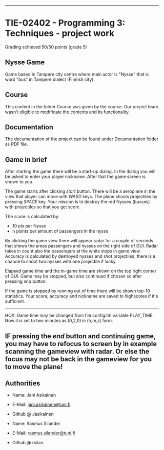 ***
# TIE-02402 - Programming 3: Techniques - project work
Grading achieved 50/50 points (grade 5)
## Nysse Game
Game based in Tampere city centre where main actor is "Nysse" that is word "bus" in Tampere dialect (Finnish city).

## Course
This content in the folder Course was given by the course. Our project team wasn't eligible to modificate the contents and its functionality.

## Documentation
The documentation of the project can be found under Documentation folder as PDF file.

## Game in brief
After starting the game there will be a start-up dialog. In the dialog you will be asked to enter your player nickname.
After that the game screen is shown to you. 

The game starts after clicking *start* button. There will be a aeroplane in the view that player
can move with *WASD* keys. The plane shoots projectiles by pressing *SPACE* key.
Your mission is to destroy the red Nysses (busses) with projectiles so that you get score. 

The score is calculated by:
* 10 pts per Nysse
* n points per amount of passengers in the nysse

By clicking the game view there will appear radar for a couple of seconds that shows the areas passengers and nysses on the right side of GUI.
Radar takes in count also the passengers at the white stops in game view.
Accuracy is calculated by destroyed nysses and shot projectiles, there is a chance to shoot two nysses with one projectile if lucky.

Elapsed game time and the in-game time are shown on the top right corner of GUI.
Game may be stopped, but also continued if chosen so after pressing *end* button.

If the game is stopped by running out of time there will be shown top-10 statistics.
Your score, accuracy and nickname are saved to highscores if it's sufficient.

---
HOX:
Game time may be changed from file config.hh variable PLAY_TIME. Now it is set to two minutes as (0,2,0) in (h,m,s) form.

IF pressing the *end* button and continuing game, you may have to refocus to screen by in example scanning the gameview with radar.
Or else the focus may not be back in the gameview for you to move the plane!
---

## Authorities
* Name: Jani Asikainen
* E-Mail: jani.asikainen@tuni.fi
* Github @ Jasikainen

* Name: Rasmus Silander
* E-Mail: rasmus.silander@tuni.fi
* Github @ rsilan
